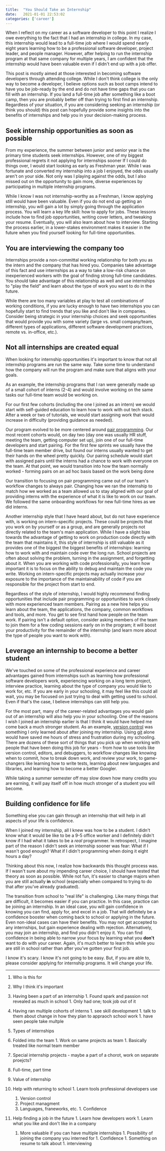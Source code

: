 ```yaml
---
title:  "You Should Take an Internship"
date:   2021-01-01 22:53:02
categories: ['career']
---
```


When I reflect on my career as a software developer to this point I realize I owe everything to the fact that I had an internship in college. In my case, this internship would lead to a full-time job where I would spend nearly eight years learning how to be a professional software developer, project leader, and people manager. However, after helping to run the internship program at that same company for multiple years, I am confident that the internship would have been valuable even if I didn't end up with a job offer.

This post is mostly aimed at those interested in becoming software developers through attending college. While I don't think college is the only way to become a developer, I believe options such as boot camps intend to have you be job-ready by the end and do not have time gaps that you can fill with an internship. If you land a full-time job after something like a boot camp, then you are probably better off than trying to first find an internship. Regardless of your situation, if you are considering seeking an internship (or think you should) this post can hopefully provide some insights into the benefits of internships and help you in your decision-making process.

## Seek internship opportunities as soon as possible

From my experience, the summer between junior and senior year is the primary time students seek internships. However, one of my biggest professional regrets it not applying for internships sooner If I could do things over, I would start looking as early as Freshman year. While I was fortunate and converted my internship into a job I enjoyed, the odds usually aren't on your side. Not only was I playing against the odds, but I also missed out on the opportunity to gain more, diverse experiences by participating in multiple internship programs.

While I know I was not internship-worthy as a Freshman, I know applying still would have been valuable. Even if you do not end up getting an internship, you will gain a lot by simply going through the application process. You will learn a key life skill: how to apply for jobs. These lessons include how to find job opportunities, writing cover letters, and tweaking your resume. Eventually, you will also learn about how to interview. Starting the process earlier, in a lower-stakes environment makes it easier in the future when you find yourself looking for full-time opportunities.

## You are interviewing the company too

Internships provide a non-committal working relationship for both you as the intern and the company that has hired you. Companies take advantage of this fact and use internships as a way to take a low-risk chance on inexperienced workers with the goal of finding strong full-time candidates. You should take advantage of this relationship as well and use internships to "play the field" and learn about the type of work you want to do in the future.

While there are too many variables at play to test all combinations of working conditions, if you are lucky enough to have two internships you can hopefully start to find trends that you like and don't like in companies. Consider being strategic in your internship choices and seek opportunities that would provide you with some variety (large vs. small company/team, different types of applications, different software development practices, remote vs. in-office, etc.).

## Not all internships are created equal

When looking for internship opportunities it's important to know that not all internship programs are run the same way. Take some time to understand how the company will run the program and make sure that aligns with your goals.

As an example, the internship programs that I ran were generally made up of a small cohort of interns (2-4) and would involve working on the same tasks our full-time team would be working on.

For our first few cohorts (including the one I joined as an intern) we would start with self-guided education to learn how to work with out tech stack. After a week or two of tutorials, we would start assigning work that would increase in difficulty (providing guidance as needed).

Our program evolved to be more centered around [pair programming](https://en.wikipedia.org/wiki/Pair_programming). Our most recent cohorts would, on day two (day one was usually HR stuff, meeting the team, getting computer set up), join one of our full-time developers and start pairing. For the first few sprints we usually have the full-time team member drive, but found our interns usually wanted to get their hands on the wheel pretty quickly. Our pairing schedule would start with assigned pairs until the interns had a chance to work with everyone on the team. At that point, we would transition into how the team normally worked - forming pairs on an ad hoc basis based on the work being done

Our transition to focusing on pair programming came out of our team's workflow changes to always pair. Changing how we ran the internship to match how we worked as a team allowed us to stay aligned with our goal of providing interns with the experience of what it is like to work on our team. We followed the same onboarding workflows for new full-time hires as we did interns.

Another internship style that I have heard about, but do not have experience with, is working on intern-specific projects. These could be projects that you work on by yourself or as a group, and are generally projects not directly related to the team's main application. While I have a slight bias towards the advantage of getting to work on production code directly with the team that maintains it, this style of internship is still valuable as it provides one of the biggest the biggest benefits of internships: learning how to work with and maintain code over the long run. School projects are often about solving the problem, turning in the assignment, and forgetting about it. When you are working with code professionally, you learn how important it is to focus on the ability to debug and maintain the code you write. Working on intern-specific projects may actually increase your exposure to the importance of the maintainability of code if you are responsible for the project from start to end.

Regardless of the style of internship, I would highly recommend finding opportunities that include pair programming or opportunities to work closely with more experienced team members. Pairing as a new hire helps you learn about the team, the applications, the company, common workflows and tools, and more. You get to see first hand how people on the team work. If pairing isn't a default option, consider asking members of the team to join them for a few coding sessions early on in the program; it will boost your productivity for the remainder of the internship (and learn more about the type of people you want to work with).

## Leverage an internship to become a better student

We've touched on some of the professional experience and career advantages gained from internships such as learning how professional software developers work, experiencing working on a long term project, interview practice, learning about the type of company you would like to work for, etc. If you are early in your schooling, it may feel like this could all wait, you may be focused on just trying to deal with getting used to school. Even if that's the case, I believe internships can still help you.

For the most part, many of the career-related advantages you would gain out of an internship will also help you in your schooling. One of the reasons I wish I joined an internship earlier is that I think it would have helped me come back a much stronger student. As an example, [version control](https://en.wikipedia.org/wiki/Version_control) was something I only learned about after joining my internship. Using [git](https://git-scm.com/) alone would have saved me hours of stress and frustration during my schooling. There are dozens of these sort of things that you pick up when working with people that have been doing this job for years - from how to use tools like version control, editors, and debuggers, to workflow changes like knowing when to commit, how to break down work, and review your work, to game-changers like learning how to write tests, learning about new languages and libraries, and learning how to become a better Googler.

While taking a summer semester off may slow down how many credits you are earning, it will pay itself off in how much stronger of a student you will become.

## Building confidence for life

Something else you can gain through an internship that will help in all aspects of your life is confidence.

When I joined my internship, all I knew was how to be a student. I didn't know what it would be like to be a 9-5 office worker and I definitely didn't know if I had what it takes to be a _real_ programmer. In retrospect, I imagine part of the reason I didn't seek an internship sooner was fear: What if I wasn't good enough? What if I didn't programming when doing it eight hours a day?

Thinking about this now, I realize how backwards this thought process was. If I wasn't sure about my impending career choice, I should have tested that theory as soon as possible. While not fun, it's easier to change majors when you are  still actually **in** school (especially when compared to trying to do that after you've already graduated).

The transition from school to "real life" is challenging. Like many things that are difficult, it becomes easier if you can practice. In this case, practice can be joining an internship. In an ideal case, you will gain confidence in knowing you can find, apply for, and excel in a job. That will definitely be a confidence booster when coming back to school or applying in the future. Even non-ideal cases can have their benefits. You may not get accepted to any internships, but gain experience dealing with rejection. Alternatively, you may join an internship, and find you didn't enjoy it. You can  find confidence in being able to narrow your focus by learning what you **don't** want to do with your career. Again, it's much better to learn this while you are still in school rather than after you've gotten your first job.

I know it's scary. I know it's not going to be easy. But, if you are able to, please consider applying for internship programs. It will change your life.






---

1. Who is this for 
1. Why I think it's important
  1. Having been a part of an internship
    1. Found spark and passion not revealed as much in school
    1. Only had one; took job out of it
  1. Having ran multiple cohorts of interns
    1. see skill development
    1. talk to them about change in how they plan to appraoch school work
    1. have seen people take multple
1. Types of internships
  1. Folded into the team
    1. Work on same projects as team
    1. Basically treated like normal team member
  1. Special internship projects - maybe a part of a chorot, work on separate proejcts? 
  1. Full-time, part time
1. Value of internship
  1. Help with returning to school
    1. Learn tools professional developers use
      1. Version control
      1. Project managment
      1. Languages, franeworks, etc.
    1. Confidence

  1. Help finding a job in the future
    1. Learn how developers work
    1. Learn what you like and don't like in a company
      1. More valuable if you can have multiple internships
    1. Possibility of joining the company you interned for
    1. Confidence
    1. Something on resume to talk about
    1. interviewing
